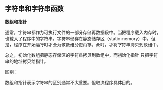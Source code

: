 ## 字符串和字符串函数

**数组和指针**

通常，字符串都作为可执行文件的一部分存储再数据段中。当把程序载入内存时，也载入了程序中的字符串。字符串储存在静态储存区（static memory）中。但是，程序在开始运行时才会为该数组分配内存。此时，才将字符串拷贝到数组中。

总之，初始化数组把静态存储区的字符串拷贝到数组中，而初始化指针
只把字符串的地址拷贝给指针。

区别：

数组和指针表示字符串的区别通常不太重要。但取决程序具体目的。


